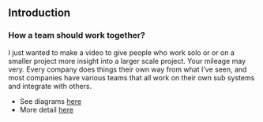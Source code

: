 ## Introduction

### How a team should work together?
I just wanted to make a video to give people who work solo or or on a smaller project more insight into a larger scale project.  Your mileage may very.  Every company does things their own way from what I’ve seen, and most companies have various teams that all work on their own sub systems and integrate with others.

* See diagrams [here](https://app.eraser.io/workspace/GEz17DEn986anutyUyHU?origin=share)
* More detail [here](https://youtu.be/Dl-BdxNRUqs?si=DfmoOQ_KbH-SEWFp)